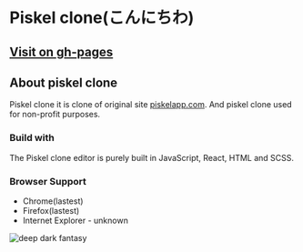 # Piskel clone(こんにちわ)

## [Visit on gh-pages](https://kozjar.github.io/Gachi_Rep/)

## About piskel clone 
Piskel clone it is clone of original site  [piskelapp.com](https://www.piskelapp.com/). And piskel clone used for non-profit purposes.

### Build with 
The Piskel clone editor is purely built in JavaScript, React, HTML and SCSS.

### Browser Support
- Chrome(lastest)
- Firefox(lastest)
- Internet Explorer - unknown

![deep dark fantasy](https://media1.giphy.com/media/p0PddiU93ArQc/giphy.gif)



